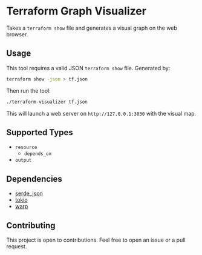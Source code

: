 # Terraform Graph Visualizer

Takes a `terraform show` file and generates a visual graph on the web browser.

## Usage

This tool requires a valid JSON `terraform show` file. Generated by:

```bash
terraform show -json > tf.json
```

Then run the tool:

```bash
./terraform-visualizer tf.json
```

This will launch a web server on `http://127.0.0.1:3030` with the visual map.

## Supported Types

- `resource`
  - `depends_on`
- `output`

## Dependencies

- [serde_json](https://crates.io/crates/serde_json)
- [tokio](https://crates.io/crates/tokio)
- [warp](https://crates.io/crates/warp)

## Contributing

This project is open to contributions. Feel free to open an issue or a pull request.
